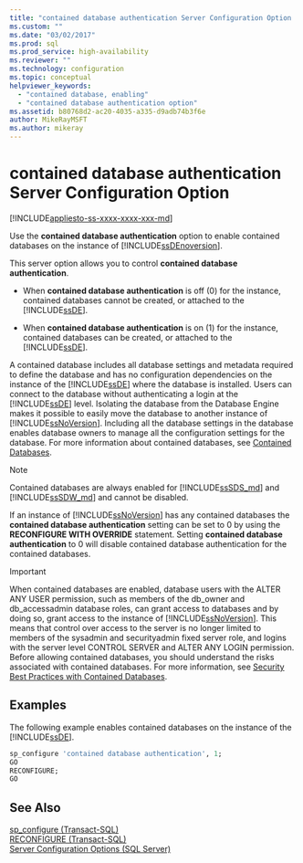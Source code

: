 ```yaml
---
title: "contained database authentication Server Configuration Option | Microsoft Docs"
ms.custom: ""
ms.date: "03/02/2017"
ms.prod: sql
ms.prod_service: high-availability
ms.reviewer: ""
ms.technology: configuration
ms.topic: conceptual
helpviewer_keywords: 
  - "contained database, enabling"
  - "contained database authentication option"
ms.assetid: b80768d2-ac20-4035-a335-d9adb74b3f6e
author: MikeRayMSFT
ms.author: mikeray
---
```

# contained database authentication Server Configuration Option
[!INCLUDE[appliesto-ss-xxxx-xxxx-xxx-md](../../includes/appliesto-ss-xxxx-xxxx-xxx-md.md)]

  Use the **contained database authentication** option to enable contained databases on the instance of [!INCLUDE[ssDEnoversion](../../includes/ssdenoversion-md.md)].  
  
 This server option allows you to control **contained database authentication**.  
  
-   When **contained database authentication** is off (0) for the instance, contained databases cannot be created, or attached to the [!INCLUDE[ssDE](../../includes/ssde-md.md)].  
  
-   When **contained database authentication** is on (1) for the instance, contained databases can be created, or attached to the [!INCLUDE[ssDE](../../includes/ssde-md.md)].  
  
 A contained database includes all database settings and metadata required to define the database and has no configuration dependencies on the instance of the [!INCLUDE[ssDE](../../includes/ssde-md.md)] where the database is installed. Users can connect to the database without authenticating a login at the [!INCLUDE[ssDE](../../includes/ssde-md.md)] level. Isolating the database from the Database Engine makes it possible to easily move the database to another instance of [!INCLUDE[ssNoVersion](../../includes/ssnoversion-md.md)]. Including all the database settings in the database enables database owners to manage all the configuration settings for the database. For more information about contained databases, see [Contained Databases](../../relational-databases/databases/contained-databases.md).  

> [!NOTE]
> Contained databases are always enabled for [!INCLUDE[ssSDS_md](../../includes/sssds-md.md)] and [!INCLUDE[ssSDW_md](../../includes/sssdw-md.md)] and cannot be disabled.
  
 If an instance of [!INCLUDE[ssNoVersion](../../includes/ssnoversion-md.md)] has any contained databases the **contained database authentication** setting can be set to 0 by using the **RECONFIGURE WITH OVERRIDE** statement. Setting **contained database authentication** to 0 will disable contained database authentication for the contained databases.  
  
> [!IMPORTANT]  
>  When contained databases are enabled, database users with the ALTER ANY USER permission, such as members of the db_owner and db_accessadmin database roles, can grant access to databases and by doing so, grant access to the instance of [!INCLUDE[ssNoVersion](../../includes/ssnoversion-md.md)]. This means that control over access to the server is no longer limited to members of the sysadmin and securityadmin fixed server role, and logins with the server level CONTROL SERVER and ALTER ANY LOGIN permission. Before allowing contained databases, you should understand the risks associated with contained databases. For more information, see [Security Best Practices with Contained Databases](../../relational-databases/databases/security-best-practices-with-contained-databases.md).  
  
## Examples  
 The following example enables contained databases on the instance of the [!INCLUDE[ssDE](../../includes/ssde-md.md)].  
  
```sql  
sp_configure 'contained database authentication', 1;  
GO  
RECONFIGURE;  
GO  
```  
  
## See Also  
 [sp_configure &#40;Transact-SQL&#41;](../../relational-databases/system-stored-procedures/sp-configure-transact-sql.md)   
 [RECONFIGURE &#40;Transact-SQL&#41;](../../t-sql/language-elements/reconfigure-transact-sql.md)   
 [Server Configuration Options &#40;SQL Server&#41;](../../database-engine/configure-windows/server-configuration-options-sql-server.md)  
  
  
